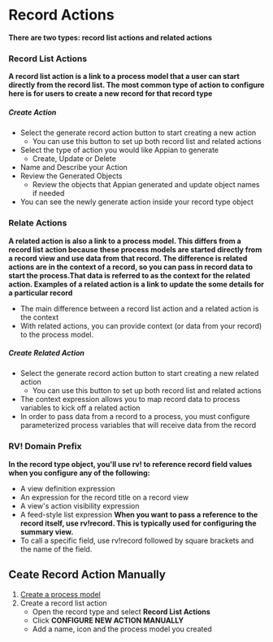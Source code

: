 # Record Actions
**There are two types: record list actions and related actions**

### Record List Actions
**A record list action is a link to a process model that a user can start directly from the record list. The most common type of action to configure here is for users to create a new record for that record type**

##### Create Action
- Select the generate record action button to start creating a new action
    - You can use this button to set up both record list and related actions
- Select the type of action you would like Appian to generate
    - Create, Update or Delete
- Name and Describe your Action
- Review the Generated Objects
    - Review the objects that Appian generated and update object names if needed
- You can see the newly generate action inside your record type object

### Relate Actions
**A related action is also a link to a process model. This differs from a record list action because these process models are started directly from a record view and use data from that record. The difference is related actions are in the context of a record, so you can pass in record data to start the process.That data is referred to as the context for the related action. Examples of a related action is a link to update the some details for a particular record**
- The main difference between a record list action and a related action is the context
- With related actions, you can provide context (or data from your record) to the process model.
##### Create Related Action
- Select the generate record action button to start creating a new related action
    - You can use this button to set up both record list and related actions
- The context expression allows you to map record data to process variables to kick off a related action
- In order to pass data from a record to a process, you must configure parameterized process variables that will receive data from the record



### RV! Domain Prefix

**In the record type object, you'll use rv! to reference record field values when you configure any of the following:**
- A view definition expression
- An expression for the record title on a record view
- A view's action visibility expression
- A feed-style list expression
**When you want to pass a reference to the record itself, use rv!record. This is typically used for configuring the summary view.**
- To call a specific field, use rv!record followed by square brackets and the name of the field.

## Ceate Record Action Manually
1. [Create a process model](https://docs.appian.com/suite/help/23.3/Process_Modeling_Tutorial.html#create-the-process-model)
2. Create a record list action
    - Open the record type and select **Record List Actions**
    - Click **CONFIGURE NEW ACTION MANUALLY**
    - Add a name, icon and the process model you created

